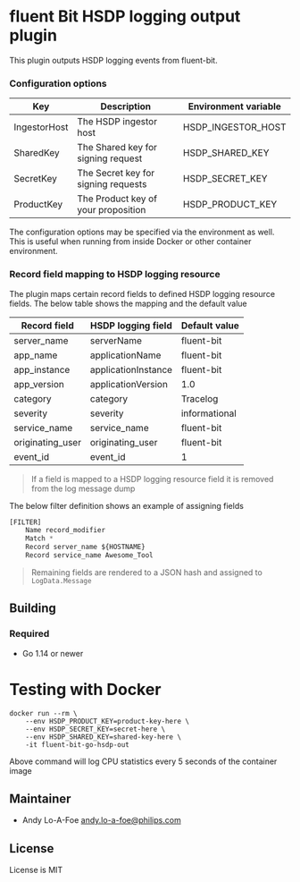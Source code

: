 # fluent Bit HSDP logging output plugin

This plugin outputs HSDP logging events from fluent-bit. 

### Configuration options

| Key           | Description                         | Environment variable |
| --------------|-------------------------------------|----------------------|
| IngestorHost  | The HSDP ingestor host              | HSDP\_INGESTOR\_HOST |
| SharedKey     | The Shared key for signing request  | HSDP\_SHARED\_KEY      |
| SecretKey     | The Secret key for signing requests | HSDP\_SECRET\_KEY      |
| ProductKey    | The Product key of your proposition | HSDP\_PRODUCT\_KEY     |

The configuration options may be specified via the environment as well.
This is useful when running from inside Docker or other container environment.

### Record field mapping to HSDP logging resource

The plugin maps certain record fields to defined HSDP logging resource fields. The below
table shows the mapping and the default value

| Record field       | HSDP logging field  | Default value |
|--------------------|---------------------|---------------|
| server\_name       | serverName          | fluent-bit    |
| app\_name          | applicationName     | fluent-bit    |
| app\_instance      | applicationInstance | fluent-bit    |
| app\_version       | applicationVersion  | 1.0           |
| category           | category            | Tracelog      |
| severity           | severity            | informational |
| service\_name      | service\_name       | fluent-bit    |
| originating\_user  | originating\_user   | fluent-bit    |
| event\_id          | event\_id           | 1             |

> If a field is mapped to a HSDP logging resource field it is removed from the log message dump

The below filter definition shows an example of assigning fields

```python
[FILTER]
    Name record_modifier
    Match *
    Record server_name ${HOSTNAME}
    Record service_name Awesome_Tool
```

> Remaining fields are rendered to a JSON hash and assigned to `LogData.Message`

## Building

### Required

* Go 1.14 or newer

# Testing with Docker

```shell
docker run --rm \
    --env HSDP_PRODUCT_KEY=product-key-here \
    --env HSDP_SECRET_KEY=secret-here \
    --env HSDP_SHARED_KEY=shared-key-here \
    -it fluent-bit-go-hsdp-out
```

Above command will log CPU statistics every 5 seconds of the container image

## Maintainer

* Andy Lo-A-Foe <andy.lo-a-foe@philips.com>

## License

License is MIT
